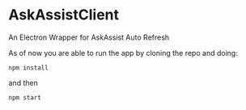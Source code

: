# AskAssistClient

An Electron Wrapper for AskAssist Auto Refresh

As of now you are able to run the app by cloning the repo and doing:

`npm install`

and then

`npm start`
